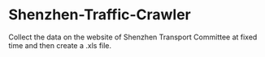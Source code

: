 # Shenzhen-Traffic-Crawler
Collect the data on the website of Shenzhen Transport Committee at fixed time and then create a .xls file.
